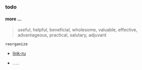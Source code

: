 ### todo

#### more ...
> useful, helpful, beneficial, wholesome, valuable, effective, advantageous, practical, salutary, adjuvant

`reorganize`

* [link-ru](link.ru.md)

* `...`

